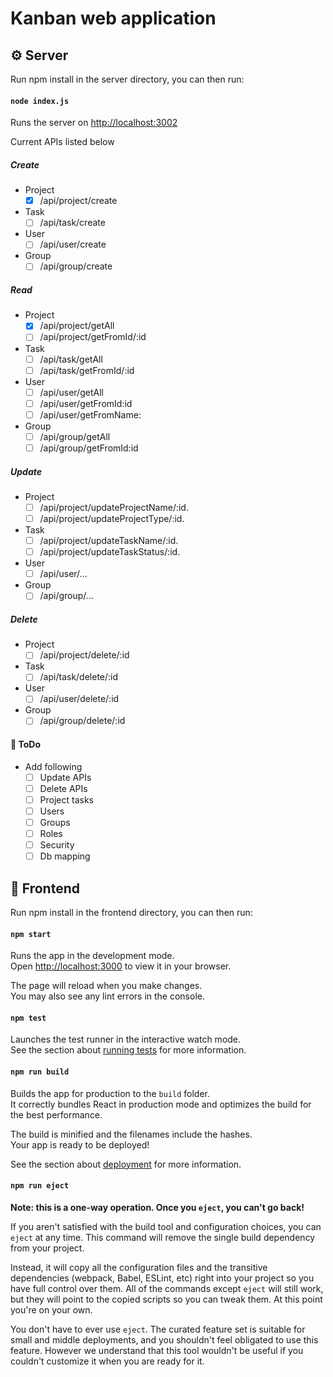 # Kanban web application

## :gear: Server

Run npm install in the server directory, you can then run:
#### `node index.js`

Runs the server on [http://localhost:3002](http://localhost:3002)

Current APIs listed below

##### Create
- Project
  - [x] /api/project/create
- Task
  - [ ] /api/task/create
- User
  - [ ] /api/user/create
- Group
  - [ ] /api/group/create

##### Read
- Project
  - [x] /api/project/getAll
  - [ ] /api/project/getFromId/:id
- Task
  - [ ] /api/task/getAll
  - [ ] /api/task/getFromId/:id
- User
  - [ ] /api/user/getAll
  - [ ] /api/user/getFromId:id
  - [ ] /api/user/getFromName:
- Group
  - [ ] /api/group/getAll
  - [ ] /api/group/getFromId:id

##### Update
- Project
  - [ ] /api/project/updateProjectName/:id.
  - [ ] /api/project/updateProjectType/:id.
- Task
  - [ ] /api/project/updateTaskName/:id.
  - [ ] /api/project/updateTaskStatus/:id.
- User
  - [ ] /api/user/...
- Group
  - [ ] /api/group/...

##### Delete
- Project
  - [ ] /api/project/delete/:id
- Task
  - [ ] /api/task/delete/:id
- User
  - [ ] /api/user/delete/:id
- Group
  - [ ] /api/group/delete/:id

#### :pushpin: ToDo
- Add following
  - [ ] Update APIs
  - [ ] Delete APIs
  - [ ] Project tasks
  - [ ] Users
  - [ ] Groups
  - [ ] Roles
  - [ ] Security
  - [ ] Db mapping

## :page_facing_up: Frontend
Run npm install in the frontend directory, you can then run:

#### `npm start`

Runs the app in the development mode.\
Open [http://localhost:3000](http://localhost:3000) to view it in your browser.

The page will reload when you make changes.\
You may also see any lint errors in the console.

#### `npm test`

Launches the test runner in the interactive watch mode.\
See the section about [running tests](https://facebook.github.io/create-react-app/docs/running-tests) for more information.

#### `npm run build`

Builds the app for production to the `build` folder.\
It correctly bundles React in production mode and optimizes the build for the best performance.

The build is minified and the filenames include the hashes.\
Your app is ready to be deployed!

See the section about [deployment](https://facebook.github.io/create-react-app/docs/deployment) for more information.

#### `npm run eject`

**Note: this is a one-way operation. Once you `eject`, you can't go back!**

If you aren't satisfied with the build tool and configuration choices, you can `eject` at any time. This command will remove the single build dependency from your project.

Instead, it will copy all the configuration files and the transitive dependencies (webpack, Babel, ESLint, etc) right into your project so you have full control over them. All of the commands except `eject` will still work, but they will point to the copied scripts so you can tweak them. At this point you're on your own.

You don't have to ever use `eject`. The curated feature set is suitable for small and middle deployments, and you shouldn't feel obligated to use this feature. However we understand that this tool wouldn't be useful if you couldn't customize it when you are ready for it.

